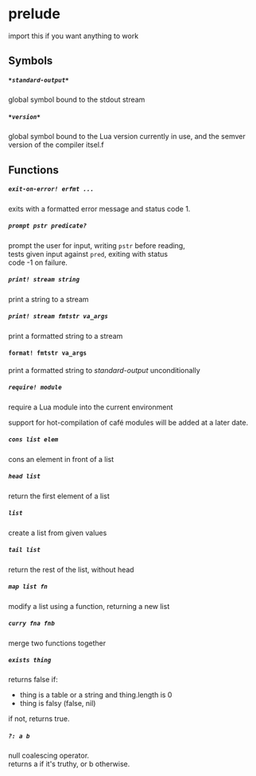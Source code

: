 prelude  
=======  
import this if you want anything to work  

  
## Symbols  
##### `*standard-output*`  
global symbol bound to the stdout stream  

  
##### `*version*`  
global symbol bound to the Lua version currently in use, and the semver version of the compiler itsel.f  

  
## Functions  
##### `exit-on-error! erfmt ...`  
exits with a formatted error message and status code 1.  

  
##### `prompt pstr predicate?`  
prompt the user for input, writing `pstr` before reading,  
tests given input against `pred`, exiting with status  
code -1 on failure.  

  
##### `print! stream string`  
print a string to a stream  

  
##### `print! stream fmtstr va_args`  
print a formatted string to a stream  

  
#### `format! fmtstr va_args`  
print a formatted string to *standard-output* unconditionally  

  
##### `require! module`  
require a Lua module into the current environment  
  
support for hot-compilation of café modules will be added at a later date.  

  
##### `cons list elem`  
cons an element in front of a list  

  
##### `head list`  
return the first element of a list  

  
##### `list`  
create a list from given values  

  
##### `tail list`  
return the rest of the list, without head  

  
##### `map list fn`  
modify a list using a function, returning a new list  

  
##### `curry fna fnb`  
merge two functions together  

  
##### `exists thing`  
returns false if:  
- thing is a table or a string and thing.length is 0  
- thing is falsy (false, nil)  
  
if not, returns true.  

  
##### `?: a b`  
null coalescing operator.  
returns a if it's truthy, or b otherwise.  
